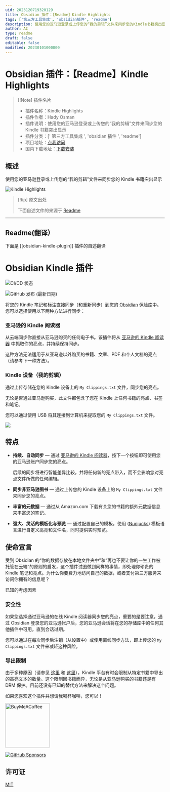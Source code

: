 ```yaml
---
uid: 2023120719320129
title: Obsidian 插件：【Readme】Kindle Highlights
tags: ['第三方工具集成', 'obsidian插件', 'readme']
description: 使用您的亚马逊登录或上传您的“我的剪辑”文件来同步您的Kindle书籍突出显示
author: AI
type: readme
draft: false
editable: false
modified: 20230101000000
---
```


# Obsidian 插件：【Readme】Kindle Highlights

> [!Note] 插件名片
> - 插件名称：Kindle Highlights
> - 插件作者：Hady Osman
> - 插件说明：使用您的亚马逊登录或上传您的“我的剪辑”文件来同步您的 Kindle 书籍突出显示
> - 插件分类：[' 第三方工具集成 ', 'obsidian 插件 ', 'readme']
> - 项目地址：[点我访问](https://github.com/hadynz/obsidian-kindle-plugin)
> - 国内下载地址：[下载安装](https://pkmer.cn/products/plugin/pluginMarket/?obsidian-kindle-plugin)

## 概述

使用您的亚马逊登录或上传您的“我的剪辑”文件来同步您的 Kindle 书籍突出显示

![Kindle Highlights](https://cdn.pkmer.cn/covers/obsidian-kindle-plugin_new.gif)

> [!tip] 原文出处
>
>下面自述文件的来源于 [Readme](https://ghproxy.net/https://raw.githubusercontent.com/hadynz/obsidian-kindle-plugin/master/README.md)
>

---

## Readme(翻译）

下面是 [[obsidian-kindle-plugin]] 插件的自述翻译

# Obsidian Kindle 插件

![CI/CD 状态](https://github.com/hadynz/obsidian-kindle-plugin/actions/workflows/main.yml/badge.svg)

![GitHub 发布 (最新日期)](https://img.shields.io/github/v/release/hadynz/obsidian-kindle-plugin)

将您的 Kindle 笔记和标注直接同步（和重新同步）到您的 [Obsidian][1] 保险库中。您可以选择使用以下两种方法进行同步：

### 亚马逊的 Kindle 阅读器

从云端同步你直接从亚马逊购买的任何电子书。该插件将从 [亚马逊的 Kindle 阅读器][4] 中抓取你的亮点，并持续保持同步。

这种方法无法适用于从亚马逊以外购买的书籍、文章、PDF 和个人文档的亮点（请参考下一种方法）。

### Kindle 设备（我的剪辑）

通过上传存储在您的 Kindle 设备上的 `My Clippings.txt` 文件，同步您的亮点。

无论是否通过亚马逊购买，此文件都包含了您在 Kindle 上任何书籍的亮点、书签和笔记。

您可以通过使用 USB 将其连接到计算机来提取您的 `My Clippings.txt` 文件。

![](https://cdn.pkmer.cn/covers/obsidian-kindle-plugin_1_2.gif)

## 特点

- **持续、自动同步** — 通过 [亚马逊的 Kindle 阅读器][4]，按下一个按钮即可使用您的亚马逊账户同步您的亮点。

  后续的同步将进行智能差异比较，并将任何新的亮点带入，而不会影响您对亮点文件所做的任何编辑。

- **同步非亚马逊图书** — 通过上传您的 Kindle 设备上的 `My Clippings.txt` 文件来同步您的亮点。
- **丰富的元数据** — 通过从 Amazon.com 下载有关您的书籍的额外元数据信息来丰富您的笔记。
- **强大、灵活的模板化与预览** — 通过配置自己的模板，使用 ([Nunjucks][2]) 模板语言进行自定义高亮和文件名，同时提供实时预览。

## 使命宣言

受到 Obsidian 的“你的数据存放在本地文件夹中”和“再也不要让你的一生工作被托管在云端”的原则的启发，这个插件试图做到同样的事情，即处理你珍贵的 Kindle 笔记和亮点。为什么你要费力地访问自己的数据，或者支付第三方服务来访问你拥有的信息呢？

已知的考虑因素

### 安全性

如果您选择通过亚马逊的在线 Kindle 阅读器同步您的亮点，重要的是要注意，通过 Obsidian 登录您的亚马逊帐户后，您的亚马逊会话将在您的存储库中的任何其他插件中可用，直到会话过期。

您可以通过在每次同步后注销（从设置中）或使用离线同步方法，即上传您的 `My Clippings.txt` 文件来减轻这种风险。

### 导出限制

由于多种原因（请参见 [这里][5] 和 [这里][6]），Kindle 平台有时会限制从特定书籍中导出的高亮文本的数量。这个限制因书籍而异，无论是从亚马逊购买的书籍还是有 DRM 保护。目前还没有已知的替代方法来解决这个问题。

如果您喜欢这个插件并想请我喝杯咖啡，您可以！

[<img src="https://cdn.buymeacoffee.com/buttons/v2/default-violet.png" alt="BuyMeACoffee" width="140">](https://www.buymeacoffee.com/hadynz)

[![GitHub Sponsors](https://img.shields.io/github/sponsors/hadynz?style=social)](https://github.com/sponsors/hadynz)

## 许可证

[MIT](LICENSE)

[1]: <https://obsidian.md>
[2]: <https://mozilla.github.io/nunjucks>
[3]: <https://github.com/pjeby/hot-reload>
[4]: <https://read.amazon.com/notebook>
[5]: <https://help.readwise.io/article/47-why-are-my-kindle-highlights-truncated-ellipses#:~:text=Publishers%20require%20Amazon%20to%20place,the%20book%20will%20be%20truncated.>
[6]: <https://brian.carnell.com/articles/2018/route-around-amazon-kindles-ridiculous-limits-on-highlights-exporting-with-bookcision/>



